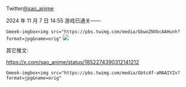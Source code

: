 Twitter[@sao_anime](https://x.com/sao_anime/status/1854402349412106416)

2024 年 11 月 7 日 14:55
游戏已通关——

`Gmeek-imgbox<img src="https://pbs.twimg.com/media/GbwoZNVbcAAHunh?format=jpg&name=orig"`
![](https://pbs.twimg.com/media/GbwoZNVbcAAHunh?format=jpg&name=orig)

其它推文:

https://x.com/sao_anime/status/1852274390312141212

`Gmeek-imgbox<img src="https://pbs.twimg.com/media/Gbtc4f-aMAAIYZv?format=jpg&name=orig"`